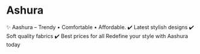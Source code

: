 # Ashura
✨ Aashura – Trendy • Comfortable • Affordable. ✔️ Latest stylish designs ✔️ Soft quality fabrics ✔️ Best prices for all Redefine your style with Aashura today
